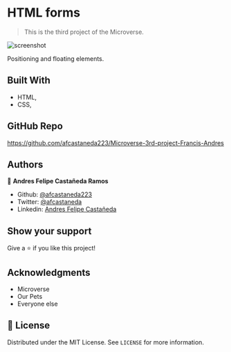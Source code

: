 # HTML forms

> This is the third project of the Microverse.

![screenshot]()

Positioning and floating elements.

## Built With

- HTML,
- CSS,

## GitHub Repo

https://github.com/afcastaneda223/Microverse-3rd-project-Francis-Andres

## Authors

👤 **Andres Felipe Castañeda Ramos**

- Github: [@afcastaneda223](https://github.com/afcastaneda223)
- Twitter: [@afcastaneda](https://twitter.com/afcastaneda)
- Linkedin: [Andres Felipe Castañeda](www.linkedin.com/in/andres-castaneda223)

## Show your support

Give a ⭐️ if you like this project!

## Acknowledgments

- Microverse
- Our Pets
- Everyone else

## 📝 License

Distributed under the MIT License. See `LICENSE` for more information.

